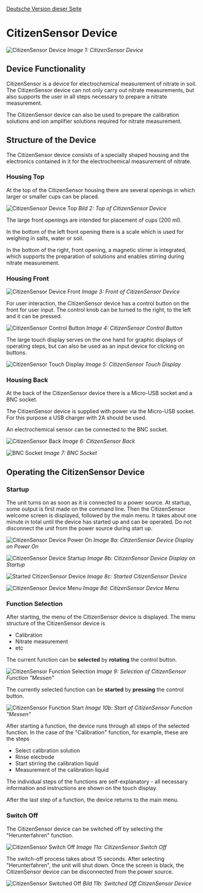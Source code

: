 [Deutsche Version dieser Seite](https://github.com/CitizenSensor/CitizenSensor/blob/master/Wiki/CS_Device-DE.md)


# CitizenSensor Device #

![CitizenSensor Device](https://github.com/CitizenSensor/CitizenSensor/wiki/images/cs.jpg?raw=true)
_Image 1: CitizenSensor Device_

## Device Functionality ## 

CitizenSensor is a device for electrochemical measurement of nitrate in soil.
The CitizenSensor device can not only carry out nitrate measurements, but also supports the user in all steps necessary to prepare a nitrate measurement.

The CitizenSensor device can also be used to prepare the calibration solutions and ion amplifier solutions required for nitrate measurement.

## Structure of the Device ##

The CitizenSensor device consists of a specially shaped housing and the electronics contained in it for the electrochemical measurement of nitrate.

### Housing Top ###

At the top of the CitizenSensor housing there are several openings in which larger or smaller cups can be placed.

![CitizenSensor Device Top](https://github.com/CitizenSensor/CitizenSensor/blob/master/Wiki/images/11000_02_GeraetOberseite.jpg?raw=true)
_Bild 2: Top of CitizenSensor Device_

The large front openings are intended for placement of cups (200 ml). 

In the bottom of the left front opening there is a scale which is used for weighing in salts, water or soil.  

In the bottom of the right, front opening, a magnetic stirrer is integrated, which supports the preparation of solutions and enables stirring during nitrate measurement.

### Housing Front ###

![CitizenSensor Device Front](https://github.com/CitizenSensor/CitizenSensor/blob/master/Wiki/images/11000_03_GeraetVorderseite.jpg?raw=true)
_Image 3: Front of CitizenSensor Device_

For user interaction, the CitizenSensor device has a control button on the front for user input. The control knob can be turned to the right, to the left and it can be pressed.

![CitizenSensor Control Button](https://github.com/CitizenSensor/CitizenSensor/blob/master/Wiki/images/11000_04_Bedienknopf.jpg?raw=true)
_Image 4: CitizenSensor Control Button_

The large touch display serves on the one hand for graphic displays of operating steps, but can also be used as an input device for clicking on buttons.

![CitizenSensor Touch Display](https://github.com/CitizenSensor/CitizenSensor/blob/master/Wiki/images/11000_05_TouchDisplay.jpg?raw=true)
_Image 5: CitizenSensor Touch Display_

### Housing Back ###

At the back of the CitizenSensor device there is a Micro-USB socket and a BNC socket.

The CitizenSensor device is supplied with power via the Micro-USB socket. For this purpose a USB charger with 2A should be used.  

An electrochemical sensor can be connected to the BNC socket.

![CitizenSensor Back](https://github.com/CitizenSensor/CitizenSensor/blob/master/Wiki/images/11000_06_Rueckseite.jpg?raw=true)
_Image 6: CitizenSensor Back_

![BNC Socket](https://github.com/CitizenSensor/CitizenSensor/blob/master/Wiki/images/11000_07_BNCBuchse.jpg?raw=true)
_Image 7: BNC Socket_

## Operating the CitizenSensor Device ##

### Startup ###

The unit turns on as soon as it is connected to a power source. At startup, some output is first made on the command line. Then the CitizenSensor welcome screen is displayed, followed by the main menu. It takes about one minute in total until the device has started up and can be operated. Do not disconnect the unit from the power source during start up.

![CitizenSensor Device Power On](https://github.com/CitizenSensor/CitizenSensor/blob/master/Wiki/images/11000_08a_StartSequenz.jpg?raw=true)
_Image 8a: CitizenSensor Device Display on Power On_

![CitizenSensor Device Startup](https://github.com/CitizenSensor/CitizenSensor/blob/master/Wiki/images/11000_08b_StartSequenz.jpg?raw=true)
_Image 8b: CitizenSensor Device Display on Startup_

![Started CitizenSensor Device](https://github.com/CitizenSensor/CitizenSensor/blob/master/Wiki/images/11000_08c_StartSequenz.jpg?raw=true)
_Image 8c: Started CitizenSensor Device_

![CitizenSensor Device Menu](https://github.com/CitizenSensor/CitizenSensor/blob/master/Wiki/images/11000_08d_StartSequenz.jpg?raw=true)
_Image 8d: CitizenSensor Device Menu_

### Function Selection ###

After starting, the menu of the CitizenSensor device is displayed. The menu structure of the CitizenSensor device is
- Calibration
- Nitrate measurement
- etc

The current function can be **selected** by **rotating** the control button.

![CitizenSensor Function Selection](https://github.com/CitizenSensor/CitizenSensor/blob/master/Wiki/images/11000_09_Funktionsauswahl.jpg?raw=true)
_Image 9: Selection of CitizenSensor Function "Messen"_

The currently selected function can be **started** by **pressing** the control button.

![CitizenSensor Function Start](https://github.com/CitizenSensor/CitizenSensor/blob/master/Wiki/images/11000_10b_FunktionsMessen.jpg?raw=true)
_Image 10b: Start of CitizenSensor Function "Messen"_

After starting a function, the device runs through all steps of the selected function. In the case of the "Calibration" function, for example, these are the steps

- Select calibration solution
- Rinse electrode
- Start stirring the calibration liquid
- Measurement of the calibration liquid

The individual steps of the functions are self-explanatory - all necessary information and instructions are shown on the touch display.

After the last step of a function, the device returns to the main menu.

### Switch Off ###

The CitizenSensor device can be switched off by selecting the "Herunterfahren" function.

![CitizenSensor Switch Off](https://github.com/CitizenSensor/CitizenSensor/blob/master/Wiki/images/11000_11a_Herunterfahren.jpg?raw=true)
_Image 11a: CitizenSensor Switch Off_

The switch-off process takes about 15 seconds. After selecting "Herunterfahren", the unit will shut down. Once the screen is black, the CitizenSensor device can be disconnected from the power source.

![CitizenSensor Switched Off](https://github.com/CitizenSensor/CitizenSensor/blob/master/Wiki/images/11000_11b_Abgeschaltet.jpg?raw=true)
_Bild 11b: Switched Off CitizenSensor Device_